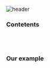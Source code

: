 
![header](https://capsule-render.vercel.app/api?type=waving&color=timeGradient&height=300&section=header&fontSize=35&text=State%20Management&animation=fadeIn&fontAlignY=42&fontAlign=20)

### Contetents

<br/>

#

### Our example

